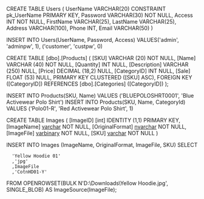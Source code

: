 CREATE TABLE Users 
(
	UserName VARCHAR(20) CONSTRAINT pk_UserName PRIMARY KEY,
	Password VARCHAR(30) NOT NULL,
	Access INT NOT NULL,
	FirstName VARCHAR(25),
	LastName VARCHAR(25),
	Address VARCHAR(100),
	Phone INT,
	Email VARCHAR(50)
)

INSERT INTO Users(UserName, Password, Access) VALUES('admin', 'adminpw', 1), ('customer', 'custpw', 0)

CREATE TABLE [dbo].[Products] (
    [SKU]         VARCHAR (20)  NOT NULL,
    [Name]        VARCHAR (40)  NOT NULL,
    [Quantity]    INT           NULL,
    [Description] VARCHAR (250) NULL,
    [Price]       DECIMAL (18,2)  NULL,
    [CategoryID]  INT           NULL,
    [Sale]        FLOAT (53)    NULL,
    PRIMARY KEY CLUSTERED ([SKU] ASC),
    FOREIGN KEY ([CategoryID]) REFERENCES [dbo].[Categories] ([CategoryID])
);

INSERT INTO Products(SKU, Name) VALUES ('BLUEPOLOSHRT0001', 'Blue Activewear Polo Shirt')
INSERT INTO Products(SKU, Name, CategoryId) VALUES ('Polo01-R', 'Red Activewear Polo Shirt', 1)

CREATE TABLE Images 
(
	[ImageID] [int] IDENTITY (1,1) PRIMARY KEY,
	[ImageName] [varchar](40) NOT NULL,
	[OriginalFormat] [nvarchar](5) NOT NULL,
	[ImageFile] [varbinary](max) NOT NULL,
	[SKU] [varchar](20) NOT NULL
)

INSERT INTO Images (ImageName, OriginalFormat, ImageFile, SKU) SELECT

      'Yellow Hoodie 01'
      ,'jpg'
      ,ImageFile
	  ,'CotnHD01-Y'

FROM OPENROWSET(BULK N'D:\Downloads\Yellow Hoodie.jpg', SINGLE_BLOB) AS ImageSource(ImageFile);
